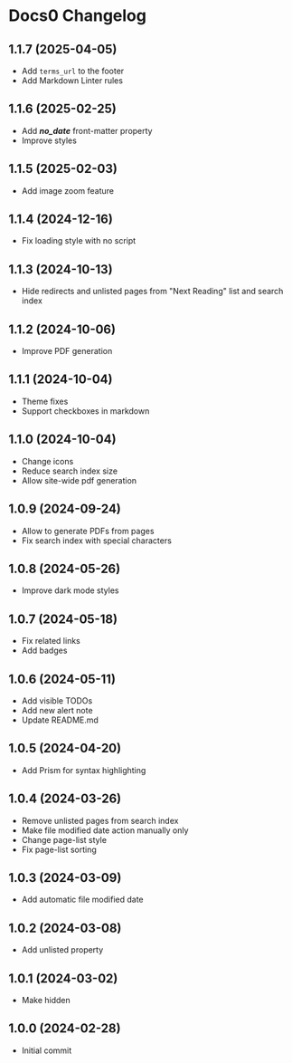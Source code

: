 # Docs0 Changelog

## 1.1.7 (2025-04-05)

- Add `terms_url` to the footer
- Add Markdown Linter rules

## 1.1.6 (2025-02-25)

- Add ***no_date*** front-matter property
- Improve styles

## 1.1.5 (2025-02-03)

- Add image zoom feature

## 1.1.4 (2024-12-16)

- Fix loading style with no script

## 1.1.3 (2024-10-13)

- Hide redirects and unlisted pages from "Next Reading" list and search index

## 1.1.2 (2024-10-06)

- Improve PDF generation

## 1.1.1 (2024-10-04)

- Theme fixes
- Support checkboxes in markdown

## 1.1.0 (2024-10-04)

- Change icons
- Reduce search index size
- Allow site-wide pdf generation

## 1.0.9 (2024-09-24)

- Allow to generate PDFs from pages
- Fix search index with special characters

## 1.0.8 (2024-05-26)

- Improve dark mode styles

## 1.0.7 (2024-05-18)

- Fix related links
- Add badges

## 1.0.6 (2024-05-11)

- Add visible TODOs
- Add new alert note
- Update README.md

## 1.0.5 (2024-04-20)

- Add Prism for syntax highlighting

## 1.0.4 (2024-03-26)

- Remove unlisted pages from search index
- Make file modified date action manually only
- Change page-list style
- Fix page-list sorting

## 1.0.3 (2024-03-09)

- Add automatic file modified date

## 1.0.2 (2024-03-08)

- Add unlisted property

## 1.0.1 (2024-03-02)

- Make <todo> hidden

## 1.0.0 (2024-02-28)

- Initial commit
